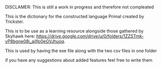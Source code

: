 DISCLAMER:
This is still a work in progress and therefore not compleated

This is the dictionary for the constructed language Primal created by Trickster.

This is to be use as a learning resource alongside those gathered by Skyhawk here: https://drive.google.com/drive/u/0/folders/1ZZSTmk-vP8bgne08j_ajIfp0eGVJhuoq.

This is used by having the exe file along with the two csv files in one folder


if you have any suggestions about added features feel free to write them
